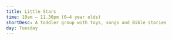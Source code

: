 ```yaml
---
title: Little Stars
time: 10am – 11.30pm (0–4 year olds)
shortDesc: A toddler group with toys, songs and Bible stories
day: Tuesday
---
```

